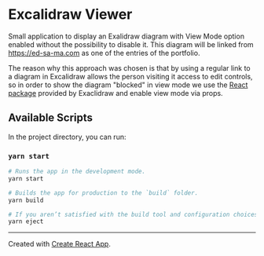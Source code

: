 # Excalidraw Viewer

Small application to display an Exalidraw diagram with View Mode option enabled without the possibility to disable it. This diagram will be linked from https://ed-sa-ma.com as one of the entries of the portfolio.

The reason why this approach was chosen is that by using a regular link to a diagram in Excalidraw allows the person visiting it access to edit controls, so in order to show the diagram "blocked" in view mode we use the [React package](https://www.npmjs.com/package/@excalidraw/excalidraw#onChange) provided by Exaclidraw and enable view mode via props.

## Available Scripts

In the project directory, you can run:

### `yarn start`

```bash
# Runs the app in the development mode.
yarn start

# Builds the app for production to the `build` folder.
yarn build

# If you aren’t satisfied with the build tool and configuration choices, you can `eject` at any time.
yarn eject
```

---

Created with [Create React App](https://github.com/facebook/create-react-app).

